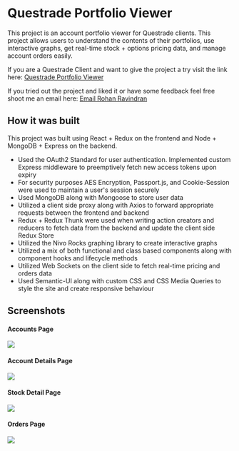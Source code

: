 # Questrade Portfolio Viewer

This project is an account portfolio viewer for Questrade clients. This project allows users to understand the contents of their portfolios, use interactive graphs, get real-time stock + options pricing data, and manage account orders easily.

If you are a Questrade Client and want to give the project a try visit the link here: [Questrade Portfolio Viewer](https://questrade-portfolio-view.herokuapp.com/)

If you tried out the project and liked it or have some feedback feel free shoot me an email here: [Email Rohan Ravindran](mailto:r8ravind@uwaterloo.ca?subject=Questrade%20Portfolio%20Viewer)

## How it was built

This project was built using React + Redux on the frontend and Node + MongoDB + Express on the backend.

- Used the OAuth2 Standard for user authentication. Implemented custom Express middleware to preemptively fetch new access tokens upon expiry
- For security purposes AES Encryption, Passport.js, and Cookie-Session were used to maintain a user's session securely
- Used MongoDB along with Mongoose to store user data
- Utilized a client side proxy along with Axios to forward appropriate requests between the frontend and backend
- Redux + Redux Thunk were used when writing action creators and reducers to fetch data from the backend and update the client side Redux Store
- Utilized the Nivo Rocks graphing library to create interactive graphs
- Utilized a mix of both functional and class based components along with component hooks and lifecycle methods
- Utilized Web Sockets on the client side to fetch real-time pricing and orders data
- Used Semantic-UI along with custom CSS and CSS Media Queries to style the site and create responsive behaviour

## Screenshots

#### Accounts Page

![](https://github.com/rohanrav/questrade_portfolio_view/blob/main/screenshots/AccountsPage.png)

#### Account Details Page

![](https://github.com/rohanrav/questrade_portfolio_view/blob/main/screenshots/AccountDetailPage.png)

#### Stock Detail Page

![](https://github.com/rohanrav/questrade_portfolio_view/blob/main/screenshots/StockDetailPage.png)

#### Orders Page

![](https://github.com/rohanrav/questrade_portfolio_view/blob/main/screenshots/OrdersPage.png)
